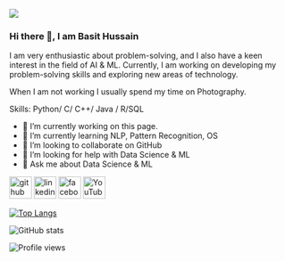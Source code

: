 ![](https://scontent.fdac157-1.fna.fbcdn.net/v/t39.30808-6/331116604_597160195200499_2742102993927609899_n.jpg?_nc_cat=106&ccb=1-7&_nc_sid=8bfeb9&_nc_ohc=LknqjRGm1GYAX8PZoK8&_nc_ht=scontent.fdac157-1.fna&oh=00_AfAKD5EIscBtjZqh4rA3B0E1tb4raVyrlmO7dcQhf16zpA&oe=63FC8046)

### Hi there 👋, I am Basit Hussain

I am very enthusiastic about problem-solving, and I also have a keen interest in the field of AI & ML. Currently, I am working on developing my problem-solving skills and exploring new areas of technology.

When I am not working I usually spend my time on Photography.

Skills: Python/ C/ C++/ Java / R/SQL

- 🔭 I’m currently working on this page. 
- 🌱 I’m currently learning NLP, Pattern Recognition, OS 
- 👯 I’m looking to collaborate on GitHub 
- 🤔 I’m looking for help with Data Science & ML 
- 💬 Ask me about Data Science & ML 


[<img src='https://cdn.jsdelivr.net/npm/simple-icons@3.0.1/icons/github.svg' alt='github' height='40'>](https://github.com/BasitHussain5)  [<img src='https://cdn.jsdelivr.net/npm/simple-icons@3.0.1/icons/linkedin.svg' alt='linkedin' height='40'>](https://www.linkedin.com/in/basit-hussain-cs/)  [<img src='https://cdn.jsdelivr.net/npm/simple-icons@3.0.1/icons/facebook.svg' alt='facebook' height='40'>](https://www.facebook.com/basithussain.pk)  [<img src='https://cdn.jsdelivr.net/npm/simple-icons@3.0.1/icons/youtube.svg' alt='YouTube' height='40'>](https://www.youtube.com/channel/UCOjEsvlvJrXVecLFxGlt4Kw)  


[![Top Langs](https://github-readme-stats.vercel.app/api/top-langs/?username=BasitHussain5)](https://github.com/anuraghazra/github-readme-stats)

![GitHub stats](https://github-readme-stats.vercel.app/api?username=BasitHussain5&show_icons=true)  

![Profile views](https://gpvc.arturio.dev/BasitHussain5) 

